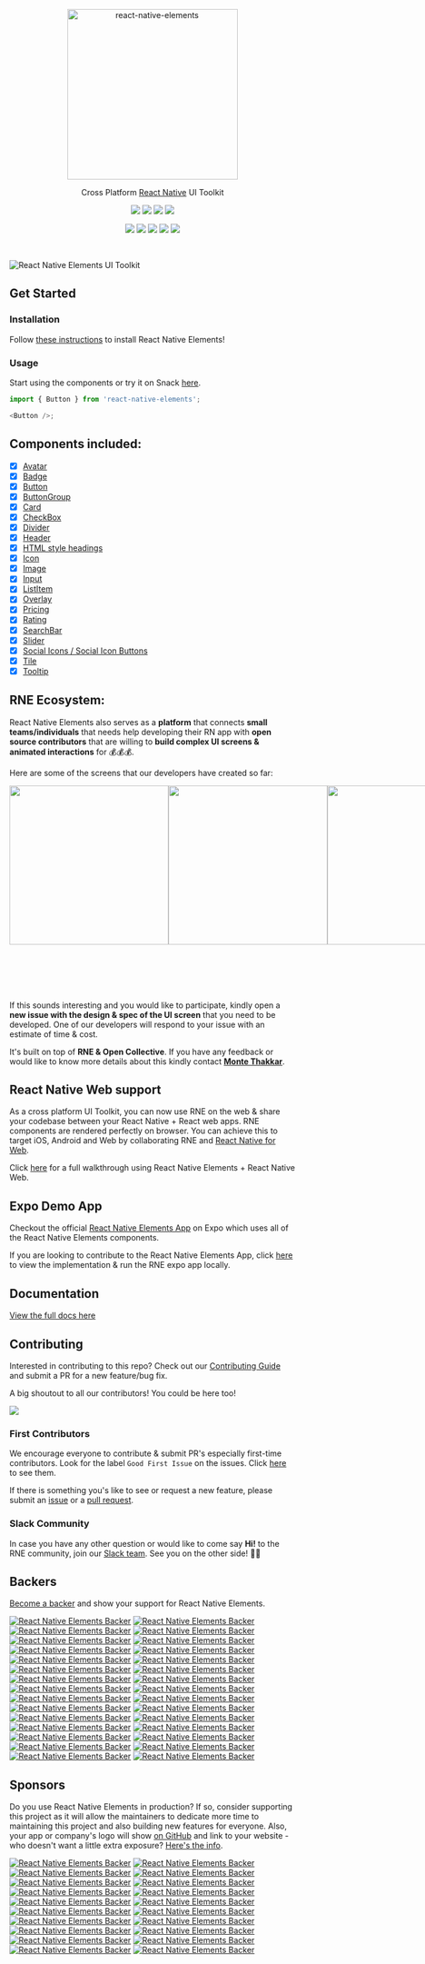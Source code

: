 <p align="center">
  <a href="https://react-native-elements.github.io/react-native-elements/">
    <img alt="react-native-elements" src="https://user-images.githubusercontent.com/5962998/65694309-a825f000-e043-11e9-8382-db0dba0851e3.png" width="300">
  </a>
</p>

<p align="center">
  Cross Platform <a href="https://facebook.github.io/react-native/">React Native</a> UI Toolkit
</p>

<p align="center">
  <a href="https://www.npmjs.com/package/react-native-elements"><img src="https://img.shields.io/npm/v/react-native-elements.svg?style=flat-square"></a>
  <a href="https://www.npmjs.com/package/react-native-elements"><img src="https://img.shields.io/npm/dm/react-native-elements.svg?style=flat-square"></a>
  <a href="https://travis-ci.org/react-native-training/react-native-elements"><img src="https://img.shields.io/travis/react-native-training/react-native-elements/master.svg?style=flat-square"></a>
  <a href="https://reactnativetraining.herokuapp.com/"><img src="https://reactnativetraining.herokuapp.com/badge.svg"></a>
</p>

<p align="center">
  <a href="#backers"><img src="https://opencollective.com/react-native-elements/backers/badge.svg"></a>
  <a href="#sponsors"><img src="https://opencollective.com/react-native-elements/sponsors/badge.svg"></a>
  <a href="https://codecov.io/gh/react-native-training/react-native-elements"><img src="https://codecov.io/gh/react-native-training/react-native-elements/coverage.svg"></a>
  <a href="https://github.com/prettier/prettier"><img src="https://img.shields.io/badge/styled_with-prettier-ff69b4.svg"></a>
  <a href="https://opensource.org/licenses/MIT"><img src="https://img.shields.io/badge/License-MIT-blue.svg"></a>
</p>

<br />

![React Native Elements UI Toolkit](https://user-images.githubusercontent.com/5962998/37248832-a7060286-24b1-11e8-94a8-847ab6ded4ec.png)

## Get Started

### Installation

Follow
[these instructions](https://react-native-elements.github.io/react-native-elements/docs/getting_started.html)
to install React Native Elements!

### Usage

Start using the components or try it on Snack
[here](https://snack.expo.io/rJu6gJfBZ).

```js
import { Button } from 'react-native-elements';

<Button />;
```

## Components included:

- [x] [Avatar](https://react-native-elements.github.io/react-native-elements/docs/avatar.html)
- [x] [Badge](https://react-native-elements.github.io/react-native-elements/docs/badge.html)
- [x] [Button](https://react-native-elements.github.io/react-native-elements/docs/button.html)
- [x] [ButtonGroup](https://react-native-elements.github.io/react-native-elements/docs/button_group.html)
- [x] [Card](https://react-native-elements.github.io/react-native-elements/docs/card.html)
- [x] [CheckBox](https://react-native-elements.github.io/react-native-elements/docs/checkbox.html)
- [x] [Divider](https://react-native-elements.github.io/react-native-elements/docs/divider.html)
- [x] [Header](https://react-native-elements.github.io/react-native-elements/docs/header.html)
- [x] [HTML style headings](https://react-native-elements.github.io/react-native-elements/docs/text.html)
- [x] [Icon](https://react-native-elements.github.io/react-native-elements/docs/icon.html)
- [x] [Image](https://react-native-elements.github.io/react-native-elements/docs/image.html)
- [x] [Input](https://react-native-elements.github.io/react-native-elements/docs/input.html)
- [x] [ListItem](https://react-native-elements.github.io/react-native-elements/docs/listitem.html)
- [x] [Overlay](https://react-native-elements.github.io/react-native-elements/docs/overlay.html)
- [x] [Pricing](https://react-native-elements.github.io/react-native-elements/docs/pricing.html)
- [x] [Rating](https://react-native-elements.github.io/react-native-elements/docs/rating.html)
- [x] [SearchBar](https://react-native-elements.github.io/react-native-elements/docs/searchbar.html)
- [x] [Slider](https://react-native-elements.github.io/react-native-elements/docs/slider.html)
- [x] [Social Icons / Social Icon Buttons](https://react-native-elements.github.io/react-native-elements/docs/social_icon.html)
- [x] [Tile](https://react-native-elements.github.io/react-native-elements/docs/tile.html)
- [x] [Tooltip](https://react-native-elements.github.io/react-native-elements/docs/tooltip.html)

## RNE Ecosystem:

React Native Elements also serves as a **platform** that connects **small
teams/individuals** that needs help developing their RN app with **open source
contributors** that are willing to **build complex UI screens & animated
interactions** for 💰💰💰.

Here are some of the screens that our developers have created so far:

<div style="display: flex; flex-direction: row; margin-bottom: 50px">
  <img src="https://user-images.githubusercontent.com/7840686/32702785-b1d9114e-c7a0-11e7-9999-6c6a00d432ec.gif" width="280" />
  <img src="https://user-images.githubusercontent.com/7840686/32702789-b6bbdce6-c7a0-11e7-8034-8144274fbdae.gif" width="280" />
  <img src="https://user-images.githubusercontent.com/7840686/32702791-b947eedc-c7a0-11e7-8e8c-7dff1bd80564.gif" width="280" />
</div>
<br /><br />

If this sounds interesting and you would like to participate, kindly open a
**new issue with the design & spec of the UI screen** that you need to be
developed. One of our developers will respond to your issue with an estimate of
time & cost.

It's built on top of **RNE & Open Collective**. If you have any feedback or
would like to know more details about this kindly contact
**[Monte Thakkar](https://github.com/Monte9)**.

## React Native Web support

As a cross platform UI Toolkit, you can now use RNE on the web & share your codebase between your React Native + React web apps. RNE components are rendered perfectly on browser. You can achieve this to target iOS, Android and Web by collaborating RNE and [React Native for Web](https://github.com/necolas/react-native-web).

Click [here](https://react-native-elements.github.io/react-native-elements/blog/2018/12/13/react-native-web.html) for a full walkthrough using React Native Elements + React Native Web.

## Expo Demo App

Checkout the official
[React Native Elements App](https://expo.io/@monte9/react-native-elements-app)
on Expo which uses all of the React Native Elements components.

If you are looking to contribute to the React Native Elements App, click
[here](https://github.com/react-native-elements/react-native-elements-app) to
view the implementation & run the RNE expo app locally.

## Documentation

[View the full docs here](https://react-native-elements.github.io/react-native-elements/docs/overview.html)

## Contributing

Interested in contributing to this repo? Check out our
[Contributing Guide](https://react-native-elements.github.io/react-native-elements/docs/contributing.html)
and submit a PR for a new feature/bug fix.

A big shoutout to all our contributors! You could be here too!

<a href="https://github.com/react-native-elements/react-native-elements/graphs/contributors"><img src="https://opencollective.com/react-native-elements/contributors.svg?width=890&button=false" /></a>

### First Contributors

We encourage everyone to contribute & submit PR's especially first-time
contributors. Look for the label `Good First Issue` on the issues. Click
[here](https://github.com/react-native-elements/react-native-elements/labels/%F0%9F%91%B6%20Good%20First%20Issue)
to see them.

If there is something you's like to see or request a new feature, please submit
an
[issue](https://github.com/react-native-elements/react-native-elements/issues/new)
or a
[pull request](https://github.com/react-native-elements/react-native-elements/pulls).

### Slack Community

In case you have any other question or would like to come say **Hi!** to the RNE
community, join our [Slack team](https://reactnativetraining.herokuapp.com/).
See you on the other side! 👋😃

## Backers

[Become a backer](https://opencollective.com/react-native-elements#backer) and show your support for React Native Elements.

[![React Native Elements Backer](https://opencollective.com/react-native-elements/backer/0/avatar)](https://opencollective.com/react-native-elements/backer/0/website)
[![React Native Elements Backer](https://opencollective.com/react-native-elements/backer/1/avatar)](https://opencollective.com/react-native-elements/backer/1/website)
[![React Native Elements Backer](https://opencollective.com/react-native-elements/backer/2/avatar)](https://opencollective.com/react-native-elements/backer/2/website)
[![React Native Elements Backer](https://opencollective.com/react-native-elements/backer/3/avatar)](https://opencollective.com/react-native-elements/backer/3/website)
[![React Native Elements Backer](https://opencollective.com/react-native-elements/backer/4/avatar)](https://opencollective.com/react-native-elements/backer/4/website)
[![React Native Elements Backer](https://opencollective.com/react-native-elements/backer/5/avatar)](https://opencollective.com/react-native-elements/backer/5/website)
[![React Native Elements Backer](https://opencollective.com/react-native-elements/backer/6/avatar)](https://opencollective.com/react-native-elements/backer/6/website)
[![React Native Elements Backer](https://opencollective.com/react-native-elements/backer/7/avatar)](https://opencollective.com/react-native-elements/backer/7/website)
[![React Native Elements Backer](https://opencollective.com/react-native-elements/backer/8/avatar)](https://opencollective.com/react-native-elements/backer/8/website)
[![React Native Elements Backer](https://opencollective.com/react-native-elements/backer/9/avatar)](https://opencollective.com/react-native-elements/backer/9/website)
[![React Native Elements Backer](https://opencollective.com/react-native-elements/backer/10/avatar)](https://opencollective.com/react-native-elements/backer/10/website)
[![React Native Elements Backer](https://opencollective.com/react-native-elements/backer/11/avatar)](https://opencollective.com/react-native-elements/backer/11/website)
[![React Native Elements Backer](https://opencollective.com/react-native-elements/backer/12/avatar)](https://opencollective.com/react-native-elements/backer/12/website)
[![React Native Elements Backer](https://opencollective.com/react-native-elements/backer/13/avatar)](https://opencollective.com/react-native-elements/backer/13/website)
[![React Native Elements Backer](https://opencollective.com/react-native-elements/backer/14/avatar)](https://opencollective.com/react-native-elements/backer/14/website)
[![React Native Elements Backer](https://opencollective.com/react-native-elements/backer/15/avatar)](https://opencollective.com/react-native-elements/backer/15/website)
[![React Native Elements Backer](https://opencollective.com/react-native-elements/backer/16/avatar)](https://opencollective.com/react-native-elements/backer/16/website)
[![React Native Elements Backer](https://opencollective.com/react-native-elements/backer/17/avatar)](https://opencollective.com/react-native-elements/backer/17/website)
[![React Native Elements Backer](https://opencollective.com/react-native-elements/backer/18/avatar)](https://opencollective.com/react-native-elements/backer/18/website)
[![React Native Elements Backer](https://opencollective.com/react-native-elements/backer/19/avatar)](https://opencollective.com/react-native-elements/backer/19/website)
[![React Native Elements Backer](https://opencollective.com/react-native-elements/backer/20/avatar)](https://opencollective.com/react-native-elements/backer/20/website)
[![React Native Elements Backer](https://opencollective.com/react-native-elements/backer/21/avatar)](https://opencollective.com/react-native-elements/backer/21/website)
[![React Native Elements Backer](https://opencollective.com/react-native-elements/backer/22/avatar)](https://opencollective.com/react-native-elements/backer/22/website)
[![React Native Elements Backer](https://opencollective.com/react-native-elements/backer/23/avatar)](https://opencollective.com/react-native-elements/backer/23/website)
[![React Native Elements Backer](https://opencollective.com/react-native-elements/backer/24/avatar)](https://opencollective.com/react-native-elements/backer/24/website)
[![React Native Elements Backer](https://opencollective.com/react-native-elements/backer/25/avatar)](https://opencollective.com/react-native-elements/backer/25/website)
[![React Native Elements Backer](https://opencollective.com/react-native-elements/backer/26/avatar)](https://opencollective.com/react-native-elements/backer/26/website)
[![React Native Elements Backer](https://opencollective.com/react-native-elements/backer/27/avatar)](https://opencollective.com/react-native-elements/backer/27/website)
[![React Native Elements Backer](https://opencollective.com/react-native-elements/backer/28/avatar)](https://opencollective.com/react-native-elements/backer/28/website)
[![React Native Elements Backer](https://opencollective.com/react-native-elements/backer/29/avatar)](https://opencollective.com/react-native-elements/backer/29/website)

## Sponsors

Do you use React Native Elements in production? If so, consider supporting this project as it will allow the maintainers to dedicate more time to maintaining this project and also building new features for everyone. Also, your app or company's logo will show [on GitHub](https://github.com/react-native-elements/react-native-elements#sponsors) and link to your website - who doesn't want a little extra exposure? [Here's the info](https://opencollective.com/react-native-elements#sponsor).

[![React Native Elements Backer](https://opencollective.com/react-native-elements/sponsor/0/avatar)](https://opencollective.com/react-native-elements/sponsor/0/website)
[![React Native Elements Backer](https://opencollective.com/react-native-elements/sponsor/1/avatar)](https://opencollective.com/react-native-elements/sponsor/1/website)
[![React Native Elements Backer](https://opencollective.com/react-native-elements/sponsor/2/avatar)](https://opencollective.com/react-native-elements/sponsor/2/website)
[![React Native Elements Backer](https://opencollective.com/react-native-elements/sponsor/3/avatar)](https://opencollective.com/react-native-elements/sponsor/3/website)
[![React Native Elements Backer](https://opencollective.com/react-native-elements/sponsor/4/avatar)](https://opencollective.com/react-native-elements/sponsor/4/website)
[![React Native Elements Backer](https://opencollective.com/react-native-elements/sponsor/5/avatar)](https://opencollective.com/react-native-elements/sponsor/5/website)
[![React Native Elements Backer](https://opencollective.com/react-native-elements/sponsor/6/avatar)](https://opencollective.com/react-native-elements/sponsor/6/website)
[![React Native Elements Backer](https://opencollective.com/react-native-elements/sponsor/7/avatar)](https://opencollective.com/react-native-elements/sponsor/7/website)
[![React Native Elements Backer](https://opencollective.com/react-native-elements/sponsor/8/avatar)](https://opencollective.com/react-native-elements/sponsor/8/website)
[![React Native Elements Backer](https://opencollective.com/react-native-elements/sponsor/9/avatar)](https://opencollective.com/react-native-elements/sponsor/9/website)
[![React Native Elements Backer](https://opencollective.com/react-native-elements/sponsor/10/avatar)](https://opencollective.com/react-native-elements/sponsor/10/website)
[![React Native Elements Backer](https://opencollective.com/react-native-elements/sponsor/11/avatar)](https://opencollective.com/react-native-elements/sponsor/11/website)
[![React Native Elements Backer](https://opencollective.com/react-native-elements/sponsor/12/avatar)](https://opencollective.com/react-native-elements/sponsor/12/website)
[![React Native Elements Backer](https://opencollective.com/react-native-elements/sponsor/13/avatar)](https://opencollective.com/react-native-elements/sponsor/13/website)
[![React Native Elements Backer](https://opencollective.com/react-native-elements/sponsor/14/avatar)](https://opencollective.com/react-native-elements/sponsor/14/website)
[![React Native Elements Backer](https://opencollective.com/react-native-elements/sponsor/15/avatar)](https://opencollective.com/react-native-elements/sponsor/15/website)
[![React Native Elements Backer](https://opencollective.com/react-native-elements/sponsor/16/avatar)](https://opencollective.com/react-native-elements/sponsor/16/website)
[![React Native Elements Backer](https://opencollective.com/react-native-elements/sponsor/17/avatar)](https://opencollective.com/react-native-elements/sponsor/17/website)
[![React Native Elements Backer](https://opencollective.com/react-native-elements/sponsor/18/avatar)](https://opencollective.com/react-native-elements/sponsor/18/website)
[![React Native Elements Backer](https://opencollective.com/react-native-elements/sponsor/19/avatar)](https://opencollective.com/react-native-elements/sponsor/19/website)

